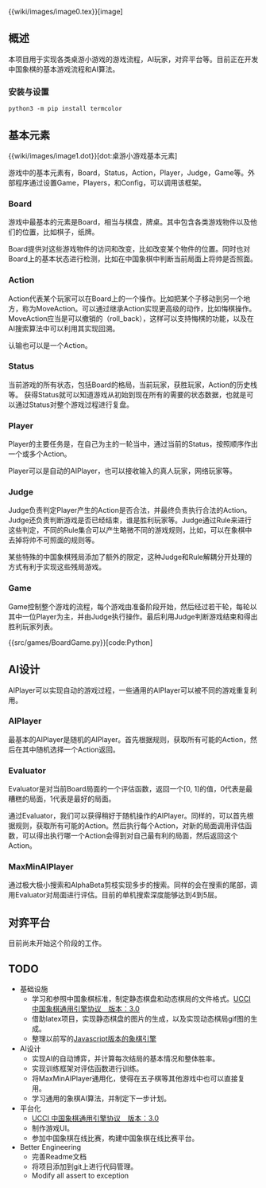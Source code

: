 {{wiki/images/image0.tex}}[image]


## 概述

本项目用于实现各类桌游小游戏的游戏流程，AI玩家，对弈平台等。目前正在开发中国象棋的基本游戏流程和AI算法。

### 安装与设置
```
python3 -m pip install termcolor
```

## 基本元素

{{wiki/images/image1.dot}}[dot:桌游小游戏基本元素]

游戏中的基本元素有，Board，Status，Action，Player，Judge，Game等。外部程序通过设置Game，Players，和Config，可以调用该框架。

### Board

游戏中最基本的元素是Board，相当与棋盘，牌桌。其中包含各类游戏物件以及他们的位置，比如棋子，纸牌。

Board提供对这些游戏物件的访问和改变，比如改变某个物件的位置。同时也对Board上的基本状态进行检测，比如在中国象棋中判断当前局面上将帅是否照面。

### Action

Action代表某个玩家可以在Board上的一个操作。比如把某个子移动到另一个地方，称为MoveAction。可以通过继承Action实现更高级的动作，比如悔棋操作。MoveAction应当是可以撤销的（roll\_back），这样可以支持悔棋的功能，以及在AI搜索算法中可以利用其实现回溯。

认输也可以是一个Action。

### Status

当前游戏的所有状态，包括Board的格局，当前玩家，获胜玩家，Action的历史栈等。
获得Status就可以知道游戏从初始到现在所有的需要的状态数据，也就是可以通过Status对整个游戏过程进行复盘。

### Player

Player的主要任务是，在自己为主的一轮当中，通过当前的Status，按照顺序作出一个或多个Action。

Player可以是自动的AIPlayer，也可以接收输入的真人玩家，网络玩家等。

### Judge

Judge负责判定Player产生的Action是否合法，并最终负责执行合法的Action。Judge还负责判断游戏是否已经结束，谁是胜利玩家等。Judge通过Rule来进行这些判定，不同的Rule集合可以产生略微不同的游戏规则，比如，可以在象棋中去掉将帅不可照面的规则等。

某些特殊的中国象棋残局添加了额外的限定，这种Judge和Rule解耦分开处理的方式有利于实现这些残局游戏。

### Game

Game控制整个游戏的流程，每个游戏由准备阶段开始，然后经过若干轮，每轮以其中一位Player为主，并由Judge执行操作。最后利用Judge判断游戏结束和得出胜利玩家列表。

{{src/games/BoardGame.py}}[code:Python]

## AI设计

AIPlayer可以实现自动的游戏过程，一些通用的AIPlayer可以被不同的游戏重复利用。


### AIPlayer
最基本的AIPlayer是随机的AIPlayer。首先根据规则，获取所有可能的Action，然后在其中随机选择一个Action返回。


### Evaluator

Evaluator是对当前Board局面的一个评估函数，返回一个[0, 1]的值，0代表是最糟糕的局面，1代表是最好的局面。

通过Evaluator，我们可以获得稍好于随机操作的AIPlayer。同样的，可以首先根据规则，获取所有可能的Action。然后执行每个Action，对新的局面调用评估函数，可以得出执行哪一个Action会得到对自己最有利的局面，然后返回这个Action。

### MaxMinAIPlayer

通过极大极小搜索和AlphaBeta剪枝实现多步的搜索。同样的会在搜索的尾部，调用Evaluator对局面进行评估。目前的单机搜索深度能够达到4到5层。

## 对弈平台

目前尚未开始这个阶段的工作。

## TODO

* 基础设施
    * 学习和参照中国象棋标准，制定静态棋盘和动态棋局的文件格式。[UCCI 中国象棋通用引擎协议　版本：3.0](https://www.xqbase.com/protocol/cchess_ucci.htm)
    * 借助latex项目，实现静态棋盘的图片的生成，以及实现动态棋局gif图的生成。
    * 整理以前写的[Javascript版本的象棋引擎](https://github.com/JimmyFromSYSU/ChineseChess)
* AI设计
    * 实现AI的自动博弈，并计算每次结局的基本情况和整体胜率。
    * 实现训练框架对评估函数进行训练。
    * 将MaxMinAIPlayer通用化，使得在五子棋等其他游戏中也可以直接复用。
    * 学习通用的象棋AI算法，并制定下一步计划。
* 平台化
    * [UCCI 中国象棋通用引擎协议　版本：3.0](https://www.xqbase.com/protocol/cchess_ucci.htm)
    * 制作游戏UI。
    * 参加中国象棋在线比赛，构建中国象棋在线比赛平台。
* Better Engineering
    * 完善Readme文档
    * 将项目添加到git上进行代码管理。
    * Modify all assert to exception
